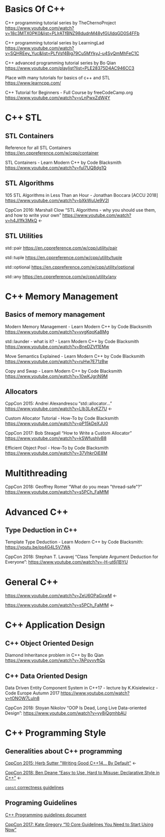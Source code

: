 # Basics Of C++ #
C++ programming tutorial series by TheChernoProject
https://www.youtube.com/watch?v=18c3MTX0PK0&list=PLlrATfBNZ98dudnM48yfGUldqGD0S4FFb

C++ programming tutorial series by LearningLad
https://www.youtube.com/watch?v=SQHREey_Yuc&list=PLfVsf4Bjg79Cu5MYkyJ-u4SyQmMhFeC1C

C++ advanced programming tutorial series by Bo Qian
https://www.youtube.com/playlist?list=PLE28375D4AC946CC3

Place with many tutorials for basics of c++ and STL
https://www.learncpp.com/

C++ Tutorial for Beginners - Full Course by freeCodeCamp.org
https://www.youtube.com/watch?v=vLnPwxZdW4Y

# C++ STL

## STL Containers

Reference for all STL Containers
https://en.cppreference.com/w/cpp/container

STL Containers - Learn Modern C++ by Code Blacksmith
https://www.youtube.com/watch?v=fuI7UQ8dg1Q

## STL Algorithms

105 STL Algorithms in Less Than an Hour - Jonathan Boccara [ACCU 2018]
https://www.youtube.com/watch?v=bXkWuUe9V2I

CppCon 2016: Marshall Clow “STL Algorithms - why you should use them, and how to write your own"
https://www.youtube.com/watch?v=h4Jl1fk3MkQ <-

## STL Utilities

std::pair
https://en.cppreference.com/w/cpp/utility/pair

std::tuple
https://en.cppreference.com/w/cpp/utility/tuple

std::optional
https://en.cppreference.com/w/cpp/utility/optional

std::any
https://en.cppreference.com/w/cpp/utility/any


# C++ Memory Management 

## Basics of memory management

Modern Memory Management - Learn Modern C++ by Code Blacksmith
https://www.youtube.com/watch?v=vvgKqoKa8Mg

std::launder - what is it? - Learn Modern C++ by Code Blacksmith
https://www.youtube.com/watch?v=BneDZVf1EMw

Move Semantics Explained - Learn Modern C++ by Code Blacksmith
https://www.youtube.com/watch?v=ruHw7E71zBw

Copy and Swap - Learn Modern C++ by Code Blacksmith
https://www.youtube.com/watch?v=10wKJgrjN9M

## Allocators

CppCon 2015: Andrei Alexandrescu “std::allocator...”
https://www.youtube.com/watch?v=LIb3L4vKZ7U <-

Custom Allocator Tutorial - How-To by Code Blacksmith
https://www.youtube.com/watch?v=pP15kDeXJU0

CppCon 2017: Bob Steagall “How to Write a Custom Allocator”
https://www.youtube.com/watch?v=kSWfushlvB8

Efficient Object Pool - How-To by Code Blacksmith
https://www.youtube.com/watch?v=37VhkrOiE8M

# Multithreading

CppCon 2018: Geoffrey Romer “What do you mean "thread-safe"?”
https://www.youtube.com/watch?v=s5PCh_FaMfM

# Advanced C++

## Type Deduction in C++

Template Type Deduction - Learn Modern C++ by Code Blacksmith:
https://youtu.be/ps4G4L5V7WA

CppCon 2018: Stephan T. Lavavej “Class Template Argument Deduction for Everyone”:
https://www.youtube.com/watch?v=-H-ut6j1BYU

# General C++

https://www.youtube.com/watch?v=ZeU6OPaGxwM <-

https://www.youtube.com/watch?v=s5PCh_FaMfM <-

# C++ Application Design

## C++ Object Oriented Design

Diamond Inheritance problem in C++ by Bo Qian
https://www.youtube.com/watch?v=7APovvvftQs

## C++ Data Oriented Design 

Data Driven Entity Component System in C++17 - lecture by K.Kisielewicz - Code Europe Autumn 2017
https://www.youtube.com/watch?v=tONOW7Luln8

CppCon 2018: Stoyan Nikolov “OOP Is Dead, Long Live Data-oriented Design”:
https://www.youtube.com/watch?v=yy8jQgmhbAU

# C++ Programming Style

## Generalities about C++ programming

[CppCon 2015: Herb Sutter "Writing Good C++14... By Default"](https://www.youtube.com/watch?v=hEx5DNLWGgA) 
<-

[CppCon 2018: Ben Deane “Easy to Use, Hard to Misuse: Declarative Style in C++”](https://www.youtube.com/watch?v=I52uPJSoAT4) 
<-

[`const` correctness guidelines](https://isocpp.org/wiki/faq/const-correctness)

## Programing Guidelines

[C++ Programming guidelines document](http://isocpp.github.io/CppCoreGuidelines/CppCoreGuidelines)

[CppCon 2017: Kate Gregory “10 Core Guidelines You Need to Start Using Now”](https://www.youtube.com/watch?time_continue=498&v=XkDEzfpdcSg)
